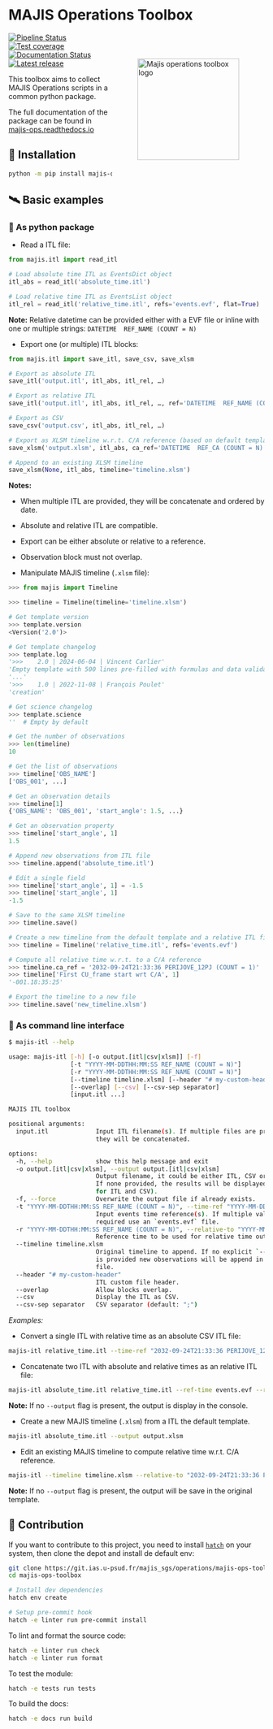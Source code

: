 MAJIS Operations Toolbox
========================

<img src="https://majis-ops.readthedocs.io/en/latest/_images/logo-square.svg" align="right" hspace="50" vspace="50" height="200" alt="Majis operations toolbox logo">

[![Pipeline Status](https://git.ias.u-psud.fr/majis_sgs/operations/majis-ops-toolbox/badges/main/pipeline.svg)](https://git.ias.u-psud.fr/majis_sgs/operations/majis-ops-toolbox/pipelines/main/latest)
[![Test coverage](https://git.ias.u-psud.fr/majis_sgs/operations/majis-ops-toolbox/badges/main/coverage.svg)](https://git.ias.u-psud.fr/majis_sgs/operations/majis-ops-toolbox/pipelines/main/latest)
[![Documentation Status](https://readthedocs.org/projects/majis-ops/badge/?version=latest)](https://app.readthedocs.org/projects/majis-ops/builds/?version=latest)
[![Latest release](https://git.ias.u-psud.fr/majis_sgs/operations/majis-ops-toolbox/-/badges/release.svg)](https://git.ias.u-psud.fr/majis_sgs/operations/majis-ops-toolbox/-/releases)


This toolbox aims to collect MAJIS Operations scripts in a common python package.

The full documentation of the package can be found in [majis-ops.readthedocs.io](https://majis-ops.readthedocs.io)

🚀 Installation
---------------
```bash
python -m pip install majis-ops
```

🛰️ Basic examples
-----------------
### 🐍 As python package
- Read a ITL file:
```python
from majis.itl import read_itl

# Load absolute time ITL as EventsDict object
itl_abs = read_itl('absolute_time.itl')

# Load relative time ITL as EventsList object
itl_rel = read_itl('relative_time.itl', refs='events.evf', flat=True)
```
__Note:__ Relative datetime can be provided either with a EVF file or inline with one or multiple strings: `DATETIME  REF_NAME (COUNT = N)`

- Export one (or multiple) ITL blocks:
```python
from majis.itl import save_itl, save_csv, save_xlsm

# Export as absolute ITL
save_itl('output.itl', itl_abs, itl_rel, …)

# Export as relative ITL
save_itl('output.itl', itl_abs, itl_rel, …, ref='DATETIME  REF_NAME (COUNT = N)')

# Export as CSV
save_csv('output.csv', itl_abs, itl_rel, …)

# Export as XLSM timeline w.r.t. C/A reference (based on default template)
save_xlsm('output.xlsm', itl_abs, ca_ref='DATETIME  REF_CA (COUNT = N)')

# Append to an existing XLSM timeline
save_xlsm(None, itl_abs, timeline='timeline.xlsm')
```
__Notes:__
- When multiple ITL are provided, they will be concatenate and ordered by date.
- Absolute and relative ITL are compatible.
- Export can be either absolute or relative to a reference.
- Observation block must not overlap.

- Manipulate MAJIS timeline (`.xlsm` file):
```python
>>> from majis import Timeline

>>> timeline = Timeline(timeline='timeline.xlsm')

# Get template version
>>> template.version
<Version('2.0')>

# Get template changelog
>>> template.log
'>>>    2.0 | 2024-06-04 | Vincent Carlier'
'Empty template with 500 lines pre-filled with formulas and data validation format'
'...'
'>>>    1.0 | 2022-11-08 | François Poulet'
'creation'

# Get science changelog
>>> template.science
''  # Empty by default

# Get the number of observations
>>> len(timeline)
10

# Get the list of observations
>>> timeline['OBS_NAME']
['OBS_001', ...]

# Get an observation details
>>> timeline[1]
{'OBS_NAME': 'OBS_001', 'start_angle': 1.5, ...}

# Get an observation property
>>> timeline['start_angle', 1]
1.5

# Append new observations from ITL file
>>> timeline.append('absolute_time.itl')

# Edit a single field
>>> timeline['start_angle', 1] = -1.5
>>> timeline['start_angle', 1]
-1.5

# Save to the same XLSM timeline
>>> timeline.save()

# Create a new timeline from the default template and a relative ITL file
>>> timeline = Timeline('relative_time.itl', refs='events.evf')

# Compute all relative time w.r.t. to a C/A reference
>>> timeline.ca_ref = '2032-09-24T21:33:36 PERIJOVE_12PJ (COUNT = 1)'
>>> timeline['First CU_frame start wrt C/A', 1]
'-001.18:35:25'

# Export the timeline to a new file
>>> timeline.save('new_timeline.xlsm')
```

### 👾 As command line interface
```bash
$ majis-itl --help

usage: majis-itl [-h] [-o output.[itl|csv|xlsm]] [-f]
                 [-t "YYYY-MM-DDTHH:MM:SS REF_NAME (COUNT = N)"]
                 [-r "YYYY-MM-DDTHH:MM:SS REF_NAME (COUNT = N)"]
                 [--timeline timeline.xlsm] [--header "# my-custom-header"]
                 [--overlap] [--csv] [--csv-sep separator]
                 [input.itl ...]

MAJIS ITL toolbox

positional arguments:
  input.itl             Input ITL filename(s). If multiple files are provided
                        they will be concatenated.

options:
  -h, --help            show this help message and exit
  -o output.[itl|csv|xlsm], --output output.[itl|csv|xlsm]
                        Output filename, it could be either ITL, CSV or XLSM.
                        If none provided, the results will be displayed (only
                        for ITL and CSV).
  -f, --force           Overwrite the output file if already exists.
  -t "YYYY-MM-DDTHH:MM:SS REF_NAME (COUNT = N)", --time-ref "YYYY-MM-DDTHH:MM:SS REF_NAME (COUNT = N)"
                        Input events time reference(s). If multiple values are
                        required use an `events.evf` file.
  -r "YYYY-MM-DDTHH:MM:SS REF_NAME (COUNT = N)", --relative-to "YYYY-MM-DDTHH:MM:SS REF_NAME (COUNT = N)"
                        Reference time to be used for relative time output.
  --timeline timeline.xlsm
                        Original timeline to append. If no explicit `--output`
                        is provided new observations will be append in this
                        file.
  --header "# my-custom-header"
                        ITL custom file header.
  --overlap             Allow blocks overlap.
  --csv                 Display the ITL as CSV.
  --csv-sep separator   CSV separator (default: ";")
```

_Examples:_
- Convert a single ITL with relative time as an absolute CSV ITL file:
```bash
majis-itl relative_time.itl --time-ref "2032-09-24T21:33:36 PERIJOVE_12PJ (COUNT = 1)" --output output.csv
```

- Concatenate two ITL with absolute and relative times as an relative ITL file:
```bash
majis-itl absolute_time.itl relative_time.itl --ref-time events.evf --relative-to "2032-09-24T21:33:36 PERIJOVE_12PJ (COUNT = 1)" --output output.itl
```

__Note:__ If no `--output` flag is present, the output is display in the console.

- Create a new MAJIS timeline (`.xlsm`) from a ITL the default template.
```bash
majis-itl absolute_time.itl --output output.xlsm
```

- Edit an existing MAJIS timeline to compute relative time w.r.t. C/A reference.
```bash
majis-itl --timeline timeline.xlsm --relative-to "2032-09-24T21:33:36 PERIJOVE_12PJ (COUNT = 1)"
```

__Note:__ If no `--output` flag is present, the output will be save in the original template.


👐 Contribution
---------------
If you want to contribute to this project, you need to install [`hatch`](https://hatch.pypa.io/latest/install/) on your system, then clone the depot and install de default env:
```bash
git clone https://git.ias.u-psud.fr/majis_sgs/operations/majis-ops-toolbox.git
cd majis-ops-toolbox

# Install dev dependencies
hatch env create

# Setup pre-commit hook
hatch -e linter run pre-commit install
```

To lint and format the source code:

```bash
hatch -e linter run check
hatch -e linter run format
```

To test the module:
```bash
hatch -e tests run tests
```

To build the docs:
```bash
hatch -e docs run build
```
